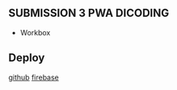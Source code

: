## SUBMISSION 3 PWA DICODING
- Workbox

## Deploy
[github](https://iqballa24.github.io)
[firebase](https://epl-news-4a383.web.app/)

